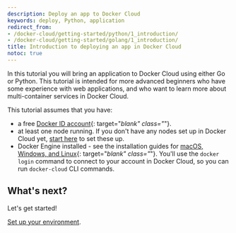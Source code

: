 ```yaml
---
description: Deploy an app to Docker Cloud
keywords: deploy, Python, application
redirect_from:
- /docker-cloud/getting-started/python/1_introduction/
- /docker-cloud/getting-started/golang/1_introduction/
title: Introduction to deploying an app in Docker Cloud
notoc: true
---
```


In this tutorial you will bring an application to Docker Cloud using either Go
or Python. This tutorial is intended for more advanced beginners who have some
experience with web applications, and who want to learn more about
multi-container services in Docker Cloud.

This tutorial assumes that you have:

- a free [Docker ID account](https://hub.docker.com/){: target="_blank" class="_"}.
- at least one node running. If you don't have any nodes set up in Docker Cloud yet, [start here](../../getting-started/your_first_node.md) to set these up.
- Docker Engine installed - see the installation guides for [macOS, Windows, and Linux](/engine/installation/){: target="_blank" class="_"}. You'll use the `docker login` command to connect to your account in Docker Cloud, so you can run `docker-cloud` CLI commands.

## What's next?

Let's get started!

[Set up your environment](2_set_up.md).
